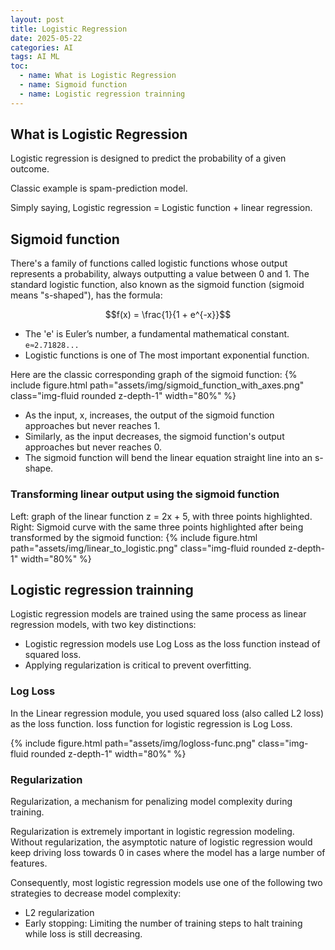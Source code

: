 ```yaml
---
layout: post
title: Logistic Regression 
date: 2025-05-22
categories: AI
tags: AI ML
toc: 
  - name: What is Logistic Regression
  - name: Sigmoid function
  - name: Logistic regression trainning
---
```


## What is Logistic Regression

Logistic regression is designed to predict the probability of a given outcome.

Classic example is spam-prediction model.

Simply saying, Logistic regression = Logistic function + linear regression.

## Sigmoid function

There's a family of functions called logistic functions whose output represents a probability, always outputting a value between 0 and 1. 
The standard logistic function, also known as the sigmoid function (sigmoid means "s-shaped"), has the formula: 

$$f(x) = \frac{1}{1 + e^{-x}}$$

- The 'e' is Euler’s number, a fundamental mathematical constant. `e≈2.71828...`
- Logistic functions is one of The most important exponential function.

Here are the classic corresponding graph of the sigmoid function:
{% include figure.html path="assets/img/sigmoid_function_with_axes.png" class="img-fluid rounded z-depth-1" width="80%" %}
- As the input, x, increases, the output of the sigmoid function approaches but never reaches 1. 
- Similarly, as the input decreases, the sigmoid function's output approaches but never reaches 0.
- The sigmoid function will bend the linear equation straight line into an s-shape.

### Transforming linear output using the sigmoid function

Left: graph of the linear function z = 2x + 5, with three points highlighted. Right: Sigmoid curve with the same three points highlighted after being transformed by the sigmoid function:
{% include figure.html path="assets/img/linear_to_logistic.png" class="img-fluid rounded z-depth-1" width="80%" %}


## Logistic regression trainning

Logistic regression models are trained using the same process as linear regression models, with two key distinctions:
- Logistic regression models use Log Loss as the loss function instead of squared loss.
- Applying regularization is critical to prevent overfitting.

### Log Loss
In the Linear regression module, you used squared loss (also called L2 loss) as the loss function. 
loss function for logistic regression is Log Loss. 

{% include figure.html path="assets/img/logloss-func.png" class="img-fluid rounded z-depth-1" width="80%" %}

### Regularization

Regularization, a mechanism for penalizing model complexity during training.

Regularization is extremely important in logistic regression modeling. 
Without regularization, the asymptotic nature of logistic regression would keep driving loss towards 0 in cases where the model has a large number of features. 

Consequently, most logistic regression models use one of the following two strategies to decrease model complexity:
- L2 regularization
- Early stopping: Limiting the number of training steps to halt training while loss is still decreasing.

